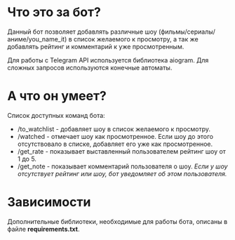 # Что это за бот?

Данный бот позволяет добавлять различные шоу (фильмы/сериалы/аниме/you_name_it) в список желаемого к просмотру, а так же добавлять рейтинг и комментарий к уже просмотренным.

Для работы с Telegram API используется библиотека aiogram.
Для сложных запросов используются конечные автоматы.

# А что он умеет?

Список доступных команд бота:
* /to_watchlist - добавляет шоу в список желаемого к просмотру.
* /watched - отмечает шоу как просмотренное. Если шоу до этого отсутствовало в списке, добавляет его уже как просмотренное.
* /get_rate - показывает выставленный пользователем рейтинг шоу от 1 до 5.
* /get_note - показывает комментарий пользователя о шоу.
*Если у шоу отсутствует рейтинг или шоу, бот уведомляет об этом пользователя.*

# Зависимости

Дополнительные библиотеки, необходимые для работы бота, описаны в файле **requirements.txt**.
